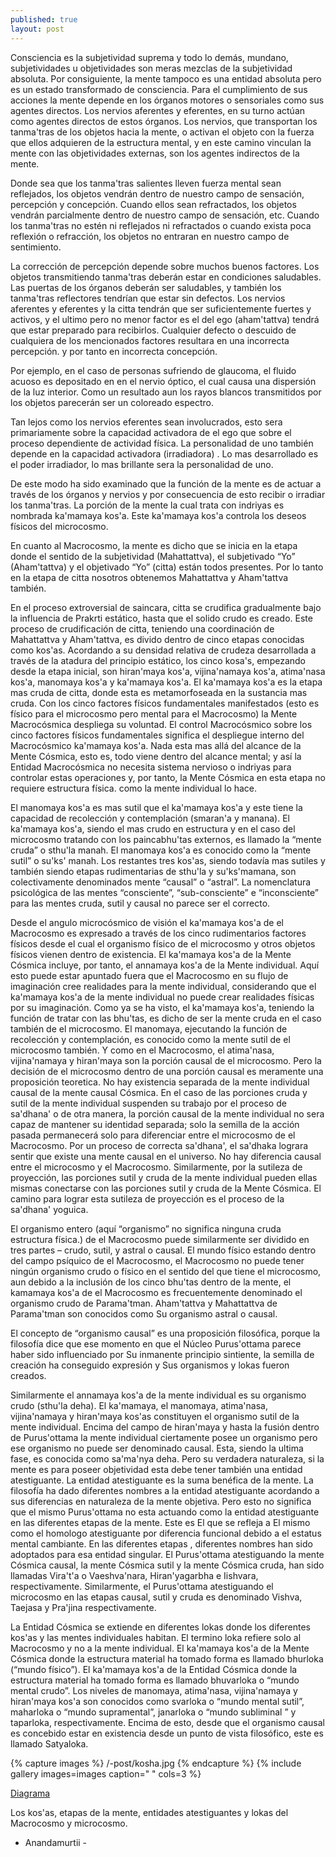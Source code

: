 ```yaml
---
published: true
layout: post
---
```




Consciencia es la subjetividad suprema y todo lo demás, mundano, subjetividades u objetividades son meras mezclas de la subjetividad absoluta. Por consiguiente, la mente tampoco es una entidad absoluta pero es un estado transformado de consciencia. Para el cumplimiento de sus acciones la mente depende en los órganos motores o sensoriales como sus agentes directos. Los nervios aferentes y eferentes, en su turno actúan como agentes directos de estos órganos. Los nervios, que transportan los tanma'tras de los objetos hacia la mente, o activan el objeto con la fuerza que ellos adquieren de la estructura mental, y en este camino vinculan la mente con las objetividades externas, son los agentes indirectos de la mente.

Donde sea que los tanma'tras salientes lleven fuerza mental sean reflejados, los objetos vendrán dentro de nuestro campo de sensación, percepción y concepción. Cuando ellos sean refractados, los objetos vendrán parcialmente dentro de nuestro campo de sensación, etc. Cuando los tanma'tras no estén ni reflejados ni refractados o cuando exista poca reflexión o refracción, los objetos no entraran en nuestro campo de sentimiento.

La corrección de percepción depende sobre muchos buenos factores. Los objetos transmitiendo tanma'tras deberán estar en condiciones saludables. Las puertas de los órganos deberán ser saludables, y también los tanma'tras reflectores tendrían que estar sin defectos. Los nervios aferentes y eferentes y la citta tendrán que ser suficientemente fuertes y activos, y el ultimo pero no menor factor es el del ego (aham'tattva) tendrá que estar preparado para recibirlos. Cualquier defecto o descuido de cualquiera de los mencionados factores resultara en una incorrecta percepción. y por tanto en incorrecta concepción.

Por ejemplo, en el caso de personas sufriendo de glaucoma, el fluido acuoso es depositado en en el nervio óptico, el cual causa una dispersión de la luz interior. Como un resultado aun los rayos blancos transmitidos por los objetos parecerán ser un coloreado espectro.

Tan lejos como los nervios eferentes sean involucrados, esto sera primariamente sobre la capacidad activadora de el ego que sobre el proceso dependiente de actividad física. La personalidad de uno también depende en la capacidad activadora (irradiadora) . Lo mas desarrollado es el poder irradiador, lo mas brillante sera la personalidad de uno.

De este modo ha sido examinado que la función de la mente es de actuar a través de los órganos y nervios y por consecuencia de esto recibir o irradiar los tanma'tras. La porción de la mente la cual trata con indriyas es nombrada ka'mamaya kos'a. Este ka'mamaya kos'a controla los deseos físicos del microcosmo.

En cuanto al Macrocosmo, la mente es dicho que se inicia en la etapa donde el sentido de la subjetividad (Mahattattva), el subjetivado “Yo” (Aham'tattva) y el objetivado “Yo” (citta) están todos presentes. Por lo tanto en la etapa de citta nosotros obtenemos Mahattattva y Aham'tattva también.

En el proceso extroversial de saincara, citta se crudifica gradualmente bajo la influencia de Prakrti estático, hasta que el solido crudo es creado. Este proceso de crudificación de citta, teniendo una coordinación de Mahattattva y Aham'tattva, es divido dentro de cinco etapas conocidas como kos'as. Acordando a su densidad relativa de crudeza desarrollada a través de la atadura del principio estático, los cinco kosa's, empezando desde la etapa inicial, son hiran'maya kos'a, vijina'namaya kos'a, atima'nasa kos'a, manomaya kos'a y ka'mamaya kos'a. El ka'mamaya kos'a es la etapa mas cruda de  citta, donde esta es metamorfoseada en la sustancia mas cruda. Con los cinco factores físicos fundamentales manifestados (esto es físico para el microcosmo pero mental para el Macrocosmo) la Mente Macrocósmica despliega su voluntad. El control Macrocósmico sobre los cinco factores físicos fundamentales significa el despliegue interno del Macrocósmico ka'mamaya kos'a. Nada esta mas allá del alcance de la Mente Cósmica, esto es, todo viene dentro del alcance mental; y así la Entidad Macrocósmica no necesita sistema nervioso o indriyas para controlar estas operaciones y, por tanto, la Mente Cósmica en esta etapa no requiere estructura física. como la mente individual lo hace.

El manomaya kos'a es mas sutil que el ka'mamaya kos'a y este tiene la capacidad de recolección y contemplación (smaran'a y manana). El ka'mamaya kos'a, siendo el mas crudo en estructura y en el caso del microcosmo tratando con los paincabhu'tas externos, es llamado la “mente cruda” o sthu'la manah. El manomaya kos'a es conocido como la “mente sutil” o su'ks' manah. Los restantes tres kos'as, siendo todavía mas sutiles y también siendo etapas rudimentarias de sthu'la y su'ks'mamana, son colectivamente denominados mente “causal” o “astral”. La nomenclatura psicológica de las mentes “consciente”, “sub-consciente” e “inconsciente” para las mentes cruda, sutil y causal no parece ser el correcto.

Desde el angulo microcósmico de visión el ka'mamaya kos'a de el Macrocosmo es expresado a través de los cinco rudimentarios factores físicos desde el cual el organismo físico de el microcosmo y otros objetos físicos vienen dentro de existencia. El ka'mamaya kos'a de la Mente Cósmica incluye, por tanto, el annamaya kos'a de la Mente individual. Aquí esto puede estar apuntado fuera que el  Macrocosmo en su flujo de imaginación cree realidades para la mente individual, considerando que el  ka'mamaya kos'a de la mente individual no puede crear realidades físicas por su imaginación. Como ya se ha visto, el ka'mamaya kos'a, teniendo la función de tratar con las bhu'tas, es dicho de ser la mente cruda en el caso también de el microcosmo. El manomaya, ejecutando la función de recolección y contemplación, es conocido como la mente sutil de el microcosmo también. Y como en el Macrocosmo, el atima'nasa, vijina'namaya y hiran'maya son la porción causal de el microcosmo. Pero la decisión de el microcosmo dentro de una porción causal es meramente una proposición teoretica. No hay existencia separada de la mente individual causal de la mente causal Cósmica. En el caso de las porciones cruda y sutil de la mente individual suspenden su trabajo por el proceso de sa'dhana' o de otra manera, la porción causal de la mente individual no sera capaz de mantener su identidad separada; solo la semilla de la acción pasada permanecerá solo para diferenciar entre el microcosmo de el Macrocosmo. Por un proceso de correcta sa'dhana', el sa'dhaka lograra sentir que existe una mente causal en el universo. No hay diferencia causal entre el microcosmo y el Macrocosmo. Similarmente, por la sutileza de proyección, las porciones sutil y cruda de la mente individual pueden ellas mismas conectarse con las porciones sutil y cruda de la Mente Cósmica. El camino para lograr esta sutileza de proyección es el proceso de la sa'dhana'  yoguica.

El organismo entero (aquí “organismo” no significa ninguna cruda estructura física.) de el Macrocosmo puede similarmente ser dividido en tres partes – crudo, sutil, y astral o causal. El mundo físico estando dentro del campo psíquico de el Macrocosmo, el Macrocosmo no puede tener ningún organismo crudo o físico en el sentido del que tiene el microcosmo, aun debido a la inclusión de los cinco bhu'tas dentro de la mente, el kamamaya kos'a de el Macrocosmo es frecuentemente denominado el organismo crudo de Parama'tman. Aham'tattva y Mahattattva de Parama'tman son conocidos como Su organismo astral o causal.


El concepto de “organismo causal” es una proposición filosófica, porque la filosofía dice que ese momento en que el Núcleo Purus'ottama parece haber sido influenciado por Su inmanente principio sintiente, la semilla de creación ha conseguido expresión y Sus organismos y lokas fueron creados.

Similarmente el annamaya kos'a de la mente individual es su organismo crudo (sthu'la deha). El ka'mamaya, el manomaya, atima'nasa, vijina'namaya y hiran'maya kos'as constituyen el organismo sutil de la mente individual. Encima del campo de hiran'maya y hasta la fusión dentro de Purus'ottama la mente individual ciertamente posee un organismo pero ese organismo no puede ser denominado causal. Esta, siendo la ultima fase, es conocida como sa'ma'nya deha.
Pero su verdadera naturaleza, si la mente es para poseer objetividad esta debe tener también una entidad atestiguante. La entidad atestiguante es la suma benéfica de la mente. La filosofía ha dado diferentes nombres a la entidad atestiguante acordando a sus diferencias en naturaleza de la mente objetiva. Pero esto no significa que el mismo Purus'ottama no esta actuando como la entidad atestiguante en las diferentes etapas de la mente. Este es El que se refleja a El mismo como el homologo atestiguante por diferencia funcional debido a el estatus mental cambiante. En las diferentes etapas , diferentes nombres han sido adoptados para esa entidad singular. El Purus'ottama atestiguando la mente Cósmica causal, la mente Cósmica sutil y la mente Cósmica cruda, han sido llamadas Vira't'a o Vaeshva'nara, Hiran'yagarbha e Iishvara, respectivamente. Similarmente, el Purus'ottama atestiguando el microcosmo en las etapas causal, sutil y cruda es denominado Vishva, Taejasa y Pra'jina respectivamente.

La Entidad Cósmica se extiende en diferentes lokas donde los diferentes kos'as y las mentes individuales habitan. El termino loka refiere solo al Macrocosmo y no a la mente individual. El ka'mamaya kos'a de la Mente Cósmica donde la estructura material ha tomado forma es llamado bhurloka (“mundo físico”). El ka'mamaya kos'a de la Entidad Cósmica donde la estructura material ha tomado forma es llamado bhuvarloka o “mundo mental crudo”. Los niveles de manomaya, atima'nasa, vijina'namaya y hiran'maya kos'a son conocidos como svarloka o “mundo mental sutil”, maharloka o “mundo supramental”, janarloka o “mundo subliminal ” y taparloka, respectivamente. Encima de esto, desde que el organismo causal es concebido estar en existencia desde un punto de vista filosófico, este es llamado Satyaloka.

{% capture images %} /-post/kosha.jpg {% endcapture %} {% include gallery images=images caption=" " cols=3 %}

<A HREF="https://github.com/anandamurtiidiscursos/anandamurtiidiscursos.github.io/blob/master/_posts/kosha.jpg?raw=true"
TARGET="_new">Diagrama</A>


Los kos'as, etapas de la mente, entidades atestiguantes y lokas del Macrocosmo y microcosmo.

- Anandamurtii -
